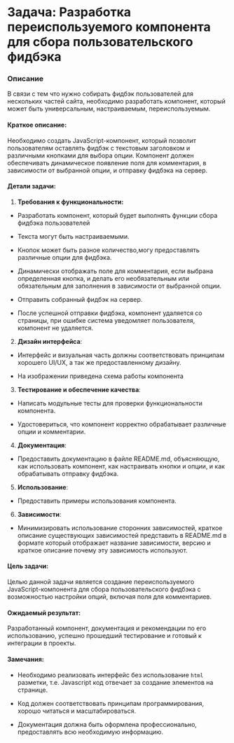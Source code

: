 # Задача: Разработка переиспользуемого компонента для сбора пользовательского фидбэка

### Описание

В связи с тем что нужно собирать фидбэк пользователей для нескольких частей сайта, необходимо разработать компонент, который может быть универсальным, настраиваемым, переиспользуемым.

#### Краткое описание: 

Необходимо создать JavaScript-компонент, который позволит пользователям оставлять фидбэк с текстовым заголовком и различными кнопками для выбора опции. Компонент должен обеспечивать динамическое появление поля для комментария, в зависимости от выбранной опции, и отправку фидбэка на сервер.

#### Детали задачи:

1. **Требования к функциональности:**

- Разработать компонент, который будет выполнять функции сбора фидбэка пользователей

- Текста могут быть настраиваемыми.

- Кнопок может быть разное количество,могу предоставлять различные опции для фидбэка.

- Динамически отображать поле для комментария, если выбрана определенная кнопка, и делать его необязательным или обязательным для заполнения в зависимости от выбранной опции.

- Отправить собранный фидбэк на сервер.

- После успешной отправки фидбэка, компонент удаляется со страницы,  при ошибке система уведомляет пользователя, компонент не удаляется.

2. **Дизайн интерфейса**:

- Интерфейс и визуальная часть должны соответствовать принципам хорошего UI/UX, а так же предоставленному дизайну.

- На изображении приведена схема работы компонента

3. **Тестирование и обеспечение качества**:

- Написать модульные тесты для проверки функциональности компонента.

- Удостовериться, что компонент корректно обрабатывает различные опции и комментарии.

4. **Документация**:

- Предоставить документацию в файле README.md, объясняющую, как использовать компонент, как настраивать кнопки и опции, и как обрабатывать отправку фидбэка.

5. **Использование**:

- Предоставить примеры использования компонента.

6. **Зависимости**:

- Минимизировать использование сторонних зависимостей, краткое описание существующих зависимостей представить в README.md в формате который отображает название зависимости, версию и краткое описание почему эту зависимость используют.

#### Цель задачи: 
Целью данной задачи является создание переиспользуемого JavaScript-компонента для сбора пользовательского фидбэка с возможностью настройки опций, включая поля для комментариев.

#### Ожидаемый результат: 
Разработанный компонент, документация и рекомендации по его использованию, успешно прошедший тестирование и готовый к интеграции в проекты.

#### Замечания: 

- Необходимо реализовать интерфейс без использование `html` разметки, т.е. Javascript код отвечает за создание элементов на странице. 

- Код должен соответствовать принципам программирования, хорошо читаться и масштабироваться. 

- Документация должна быть оформлена профессионально, предоставлять всю необходимую информацию.
  